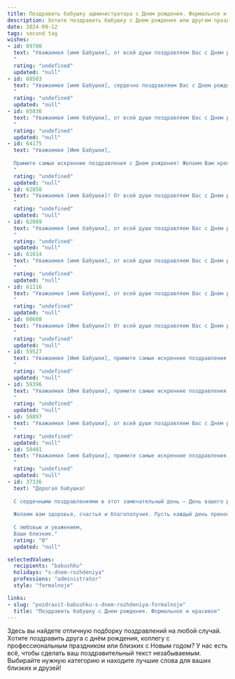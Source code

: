 ```yaml
---
title: Поздравить бабушку администратора c Днем рождения. Формальное и красивое
description: Хотите поздравить бабушку c Днем рождения или другим праздником? Наш ИИ создаст незабываемое поздравление, а вы обязательно выделитесь среди других.  
date: 2024-09-12
tags: second tag
wishes:
- id: 69780
  text: "Уважаемая [имя Бабушки], от всей души поздравляем Вас с Днем рождения! Желаем Вам крепкого здоровья, бодрости духа, душевного тепла и радости каждый день. Пусть Ваша работа администратора приносит Вам удовлетворение и признание, а окружение всегда радует своим вниманием и заботой!
  "
  rating: "undefined"
  updated: "null"
- id: 68503
  text: "Уважаемая [имя Бабушки], сердечно поздравляем Вас с Днем рождения! Желаем Вам крепкого здоровья, долголетия, оптимизма и радостных моментов в жизни. Пусть Ваша работа администратора приносит Вам удовлетворение, а дом всегда будет наполнен теплом и любовью близких.
  "
  rating: "undefined"
  updated: "null"
- id: 65836
  text: "Уважаемая [имя бабушки], от всей души поздравляем Вас с Днем рождения! Желаем Вам крепкого здоровья, бодрости духа,  радости в сердце и благополучия в жизни. Пусть Ваша профессиональная деятельность, как администратора, приносит Вам удовлетворение и  успех!
  "
  rating: "undefined"
  updated: "null"
- id: 64175
  text: "Уважаемая [Имя Бабушки],
  
  Примите самые искренние поздравления с Днем рождения! Желаем Вам крепкого здоровья, неиссякаемого оптимизма и благополучия.  Ваш нелёгкий труд администратора, где требуется  ответственность и  внимательность,  заслуживает  глубокого  уважения.  Пусть  в  Вашей  жизни  всегда  будут  радость,  мир  и  любовь!
  "
  rating: "undefined"
  updated: "null"
- id: 62858
  text: "Уважаемая [имя Бабушки]! От всей души поздравляем Вас с Днем рождения! Желаем Вам крепкого здоровья,  радости, тепла и жизненной энергии! Пусть Ваш богатый опыт и мудрость всегда будут с Вами!
  "
  rating: "undefined"
  updated: "null"
- id: 62089
  text: "Уважаемая [имя бабушки], от всей души поздравляем Вас с Днем рождения! Желаем Вам крепкого здоровья, бодрости духа и неиссякаемой энергии. Пусть Ваш богатый опыт и  мудрость  продолжают  быть  светлым   путеводным  маяком  для  всех  нас.  Счастья,  любви  и  радости  в  каждый  день!
  "
  rating: "undefined"
  updated: "null"
- id: 61614
  text: "Уважаемая [имя Бабушки], от всей души поздравляем Вас с Днем рождения! Желаем Вам крепкого здоровья, неисчерпаемой энергии и радости жизни. Пусть Ваша профессия администратора всегда приносит Вам удовлетворение и успех, а Ваша семья окружает Вас любовью и заботой.
  "
  rating: "undefined"
  updated: "null"
- id: 61116
  text: "Уважаемая [имя Бабушки], от всей души поздравляем Вас с Днем рождения! Желаем Вам крепкого здоровья, благополучия, радости и много счастливых моментов в жизни. Пусть Ваша работа администратора приносит Вам удовлетворение, а профессиональные успехи дарят гордость и признание. С Днем рождения!
  "
  rating: "undefined"
  updated: "null"
- id: 60608
  text: "Уважаемая [Имя Бабушки]! От всей души поздравляем Вас с Днем рождения!  Желаем Вам крепкого здоровья, неувядаемой энергии, радости и оптимизма, а также успехов в Вашей непростой, но важной профессии Администратора! Пусть каждый день приносит Вам новые приятные моменты и незабываемые впечатления!
  "
  rating: "undefined"
  updated: "null"
- id: 59527
  text: "Уважаемая [Имя Бабушки], примите самые искренние поздравления с Днем рождения! Желаю Вам крепкого здоровья, бодрости духа, благополучия и радости в каждом дне! Ваша работа администратора – это труд, требующий  огромной ответственности и профессионализма,  и Вы справляетесь с ней блестяще!  Пусть Ваш жизненный путь будет  освещен  искренней любовью близких и  успехом в каждом начинании.
  "
  rating: "undefined"
  updated: "null"
- id: 59396
  text: "Уважаемая [Имя Бабушки], примите самые искренние поздравления с Днем рождения! Желаем Вам крепкого здоровья, благополучия и долгих лет жизни, наполненных радостью, любовью и заботой близких. Пусть Ваша администраторская работа приносит Вам только позитивные эмоции и удовлетворение. Счастья Вам, дорогая Бабушка!
  "
  rating: "undefined"
  updated: "null"
- id: 58897
  text: "Уважаемая [имя Бабушки], от всей души поздравляем Вас с Днем рождения! Желаем Вам крепкого здоровья,  неиссякаемой энергии и  радости от каждого прожитого дня. Пусть Ваша работа Администратора приносит Вам удовлетворение и признание, а жизнь будет полна ярких моментов!
  "
  rating: "undefined"
  updated: "null"
- id: 58401
  text: "Уважаемая [имя Бабушки], примите самые искренние поздравления с Днем рождения! Желаем Вам крепкого здоровья, благополучия и долгих лет жизни. Пусть Ваша работа администратора приносит Вам удовлетворение и радость, а окружающие всегда дарят Вам свою любовь и заботу.
  "
  rating: "undefined"
  updated: "null"
- id: 37336
  text: "Дорогая бабушка!
  
  С сердечными поздравлениями в этот замечательный день — День вашего рождения! Ваша жизненная мудрость, безграничная любовь и забота о близких делают нашу жизнь ярче и теплее. Как администратор, вы умело организовываете не только работу, но и радостные моменты в нашей семье.
  
  Желаем вам здоровья, счастья и благополучия. Пусть каждый день приносит радость, а ваше сердце всегда будет наполнено любовью и гармонией.
  
  С любовью и уважением,
  Ваши близкие."
  rating: "0"
  updated: "null"

selectedValues:
  recipients: "babushku"
  holidays: "s-dnem-rozhdeniya"
  professions: "administrator"
  style: "formalnoje"

links:
- slug: "pozdravit-babushku-s-dnem-rozhdeniya-formalnoje"
  title: "Поздравить бабушку c Днем рождения. Формальное и красивое"
---
```


Здесь вы найдете отличную подборку поздравлений на любой случай. 
Хотите поздравить друга с днём рождения, коллегу с профессиональным праздником или близких с Новым годом? У нас есть всё, чтобы сделать ваш поздравительный текст незабываемым. Выбирайте нужную категорию и находите лучшие слова для ваших близких и друзей!
